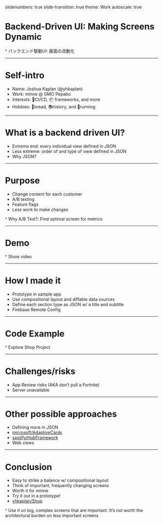 slidenumbers: true
slide-transition: true
theme: Work
autoscale: true

# Backend-Driven UI: Making Screens Dynamic
^ バックエンド駆動UI: 画面の流動化

---

# Self-intro
* Name: Joshua Kaplan (@yhkaplan)
* Work: minne @ GMO Pepabo
* Interests: 🤖CI/CD, 📦 frameworks, and more
* Hobbies: 🥯bread, 📚history, and 🏃running

---

# What is a backend driven UI?
* Extreme end: every individual view defined in JSON
* Less extreme: order of and type of view defined in JSON
* Why JSON?

---

# Purpose
* Change content for each customer
* A/B testing
* Feature flags
* Less work to make changes

^ Why A/B Test?: Find optimal screen for metrics

---

# Demo

^ Show video

---

# How I made it
* Prototype in sample app
* Use compositional layout and diffable data sources
* Define each section type as JSON w/ a title and subtitle
* Firebase Remote Config

---

# Code Example

^ Explore Shop Project

---

# Challenges/risks
* App Review risks (AKA don’t pull a Fortnite)
* Server unavailable

---

# Other possible approaches
* Defining more in JSON
* [microsoft/AdaptiveCards](https://github.com/microsoft/AdaptiveCards)
* [spotify/HubFramework](https://github.com/spotify/HubFramework)
* Web views

---

# Conclusion
* Easy to strike a balance w/ compositional layout
* Think of important, frequently changing screens
* Worth it for minne
* Try it out in a prototype!
* [yhkaplan/Shop](https://www.github.com/yhkaplan/Shop)

^ Use it on big, complex screens that are important. It’s not worth the architectural burden on less important screens
